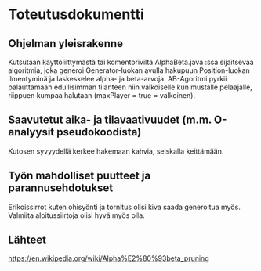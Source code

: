 Toteutusdokumentti
=========

## Ohjelman yleisrakenne

Kutsutaan käyttöliittymästä tai komentoriviltä AlphaBeta.java :ssa sijaitsevaa algoritmia, joka generoi Generator-luokan avulla hakupuun Position-luokan ilmentyminä ja laskeskelee alpha- ja beta-arvoja. AB-Agoritmi pyrkii palauttamaan edullisimman tilanteen niin valkoiselle kun mustalle pelaajalle, riippuen kumpaa halutaan (maxPlayer = true = valkoinen).

## Saavutetut aika- ja tilavaativuudet (m.m. O-analyysit pseudokoodista)

Kutosen syvyydellä kerkee hakemaan kahvia, seiskalla keittämään.

## Työn mahdolliset puutteet ja parannusehdotukset

Erikoissirrot kuten ohisyönti ja tornitus olisi kiva saada generoitua myös. Valmiita aloitussiirtoja olisi hyvä myös olla.

## Lähteet

https://en.wikipedia.org/wiki/Alpha%E2%80%93beta_pruning

